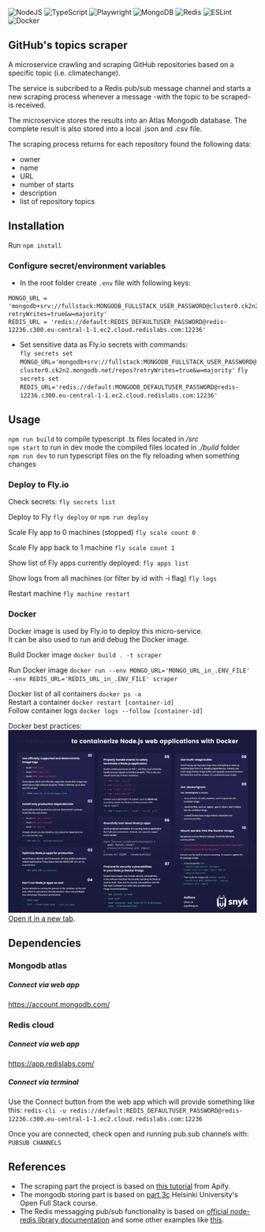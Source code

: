 
![NodeJS](https://img.shields.io/badge/node.js-6DA55F?style=for-the-badge&logo=node.js&logoColor=white)
![TypeScript](https://img.shields.io/badge/typescript-%23007ACC.svg?style=for-the-badge&logo=typescript&logoColor=white)
![Playwright](https://img.shields.io/badge/Playwright-45ba4b?style=for-the-badge&logo=Playwright&logoColor=white)
![MongoDB](https://img.shields.io/badge/MongoDB-%234ea94b.svg?style=for-the-badge&logo=mongodb&logoColor=white)
![Redis](https://img.shields.io/badge/redis-%23DD0031.svg?style=for-the-badge&logo=redis&logoColor=white)
![ESLint](https://img.shields.io/badge/ESLint-4B3263?style=for-the-badge&logo=eslint&logoColor=white)
![Docker](https://img.shields.io/badge/Docker-2CA5E0?style=for-the-badge&logo=docker&logoColor=white)


## GitHub's topics scraper

A microservice crawling and scraping GitHub repositories based on a specific topic (i.e. climatechange).  

The service is subcribed to a Redis pub/sub message channel and starts a new scraping process whenever a message -with the topic to be scraped- is received.  

The microservice stores the results into an Atlas Mongodb database. The complete result is also stored into a local .json and .csv file.  

The scraping process returns for each repository found the following data: 
- owner
- name
- URL
- number of starts
- description
- list of repository topics

## Installation

Run `npm install`

### Configure secret/environment variables

- In the root folder create `.env` file with following keys:   
```
MONGO_URL = 'mongodb+srv://fullstack:MONGODB_FULLSTACK_USER_PASSWORD@cluster0.ck2n2.mongodb.net/repos?retryWrites=true&w=majority'
REDIS_URL = 'redis://default:REDIS_DEFAULTUSER_PASSWORD@redis-12236.c300.eu-central-1-1.ec2.cloud.redislabs.com:12236'
```  
- Set sensitive data as Fly.io secrets with commands:   
`fly secrets set MONGO_URL='mongodb+srv://fullstack:MONGODB_FULLSTACK_USER_PASSWORD@cluster0.ck2n2.mongodb.net/repos?retryWrites=true&w=majority'`
`fly secrets set REDIS_URL='redis://default:MONGODB_DEFAULTUSER_PASSWORD@redis-12236.c300.eu-central-1-1.ec2.cloud.redislabs.com:12236'`

## Usage

`npm run build` to compile typescript .ts files located in */src*  
`npm start` to run in dev mode the compiled files located in *./build* folder   
`npm run dev` to run typescript files on the fly reloading when something changes 

### Deploy to Fly.io

Check secrets:
`fly secrets list`

Deploy to Fly
`fly deploy` or `npm run deploy`

Scale Fly app to 0 machines (stopped)
`fly scale count 0`

Scale Fly app back to 1 machine
`fly scale count 1`

Show list of Fly apps currently deployed:
`fly apps list`

Show logs from all machines (or filter by id with -i flag)
`fly logs`

Restart machine
`fly machine restart`

### Docker 

Docker image is used by Fly.io to deploy this micro-service.  
It can be also used to run and debug the Docker image.  

Build Docker image
`docker build . -t scraper`

Run Docker image
`docker run --env MONGO_URL='MONGO_URL_in_.ENV_FILE' --env REDIS_URL='REDIS_URL_in_.ENV_FILE' scraper`

Docker list of all containers `docker ps -a`  
Restart a container `docker restart [container-id]`  
Follow container logs `docker logs --follow [container-id]`

Docker best practices:
![Docker best practices](./documentation/NodeJS-CheatSheet_page-0001.jpg)[Open it in a new tab](https://res.cloudinary.com/snyk/images/v1/wordpress-sync/NodeJS-CheatSheet/NodeJS-CheatSheet.pdf).


## Dependencies

### Mongodb atlas

##### Connect via web app
https://account.mongodb.com/

### Redis cloud

##### Connect via web app

https://app.redislabs.com/ 

##### Connect via terminal
Use the Connect button from the web app which will provide something like this:
`redis-cli -u redis://default:REDIS_DEFAULTUSER_PASSWORD@redis-12236.c300.eu-central-1-1.ec2.cloud.redislabs.com:12236`

Once you are connected, check open and running pub.sub channels with:
`PUBSUB CHANNELS`

## References

- The scraping part the project is based on [this tutorial](https://blog.apify.com/how-to-scrape-the-web-with-playwright-ece1ced75f73/) from Apify.
- The mongodb storing part is based on [part 3c](https://fullstackopen.com/en/part3/saving_data_to_mongo_db#mongo-db) Helsinki University's Open Full Stack course.   
- The Redis messagging pub/sub functionality is based on [official node-redis library documentation](https://github.com/redis/node-redis/blob/master/docs/pub-sub.md) and some other examples like [this](https://blog.logrocket.com/using-redis-pub-sub-node-js/).